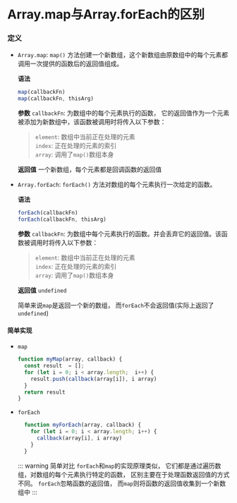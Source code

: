 # Array.map与Array.forEach的区别

### 定义

- `Array.map`: `map()` 方法创建一个新数组，这个新数组由原数组中的每个元素都调用一次提供的函数后的返回值组成。

  **语法**

  ```typescript
  map(callbackFn)
  map(callbackFn, thisArg)
  ```

  **参数**
  `callbackFn`: 为数组中的每个元素执行的函数， 它的返回值作为一个元素被添加为新数组中，该函数被调用时将传入以下参数：
  > `element`: 数组中当前正在处理的元素  \
  > `index`: 正在处理的元素的索引  \
  > `array`: 调用了`map()`数组本身

  **返回值**
   一个新数组，每个元素都是回调函数的返回值

- `Array.forEach`: `forEach()` 方法对数组的每个元素执行一次给定的函数。

  **语法**

  ```typescript
  forEach(callbackFn)
  forEach(callbackFn, thisArg)
  ```

  **参数**
  `callbackFn`: 为数组中每个元素执行的函数。并会丢弃它的返回值。该函数被调用时将传入以下参数：
  > `element`: 数组中当前正在处理的元素  \
  > `index`: 正在处理的元素的索引  \
  > `array`: 调用了`map()`数组本身

  **返回值**
   `undefined`

  简单来说`map`是返回一个新的数组， 而`forEach`不会返回值(实际上返回了`undefined`)

#### 简单实现

- `map`

  ```javascript
  function myMap(array, callback) {
    const result  = [];
    for (let i = 0; i < array.length;  i++) {
      result.push(callback(array[i]), i array)
    }
    return result
  }

  ```

- `forEach`

  ```javascript
    function myForEach(array, callback) {
      for (let i = 0; i < array.length; i++) {
        callback(array[i], i array)
      }
    }
  ```

  ::: warning 简单对比
    `forEach`和`map`的实现原理类似， 它们都是通过遍历数组，对数组的每个元素执行特定的函数， 区别主要在于处理函数返回值的方式不同。 `forEach`忽略函数的返回值， 而`map`则将函数的返回值收集到一个新数组中
  :::
  